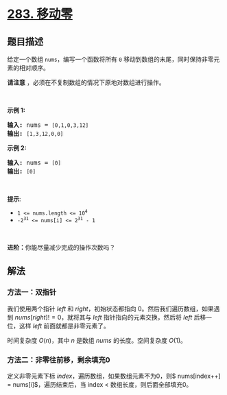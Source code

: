 # [283. 移动零](https://leetcode.cn/problems/move-zeroes)


## 题目描述

<!-- 这里写题目描述 -->

<p>给定一个数组 <code>nums</code>，编写一个函数将所有 <code>0</code> 移动到数组的末尾，同时保持非零元素的相对顺序。</p>

<p><strong>请注意</strong>&nbsp;，必须在不复制数组的情况下原地对数组进行操作。</p>

<p>&nbsp;</p>

<p><strong>示例 1:</strong></p>

<pre>
<strong>输入:</strong> nums = <code>[0,1,0,3,12]</code>
<strong>输出:</strong> <code>[1,3,12,0,0]</code>
</pre>

<p><strong>示例 2:</strong></p>

<pre>
<strong>输入:</strong> nums = <code>[0]</code>
<strong>输出:</strong> <code>[0]</code></pre>

<p>&nbsp;</p>

<p><strong>提示</strong>:</p>
<meta charset="UTF-8" />

<ul>
	<li><code>1 &lt;= nums.length &lt;= 10<sup>4</sup></code></li>
	<li><code>-2<sup>31</sup>&nbsp;&lt;= nums[i] &lt;= 2<sup>31</sup>&nbsp;- 1</code></li>
</ul>

<p>&nbsp;</p>

<p><b>进阶：</b>你能尽量减少完成的操作次数吗？</p>

## 解法

<!-- 这里可写通用的实现逻辑 -->


### 方法一：双指针

我们使用两个指针 $left$ 和 $right$，初始状态都指向 $0$。然后我们遍历数组，如果遇到 $nums[right] != 0$，就将其与 $left$ 指针指向的元素交换，然后将 $left$ 后移一位，这样 $left$ 前面就都是非零元素了。

时间复杂度 $O(n)$，其中 $n$ 是数组 $nums$ 的长度。空间复杂度 $O(1)$。

### 方法二：非零往前移，剩余填充0

定义非零元素下标 $index$，遍历数组，如果数组元素不为0，则$ nums[index++] = nums[i]$，遍历结束后，当 index < 数组长度，则后面全部填充0。



